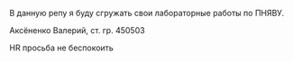 В данную репу я буду сгружать свои лабораторные работы по ПНЯВУ.

Аксёненко Валерий, ст. гр. 450503

HR просьба не беспокоить
